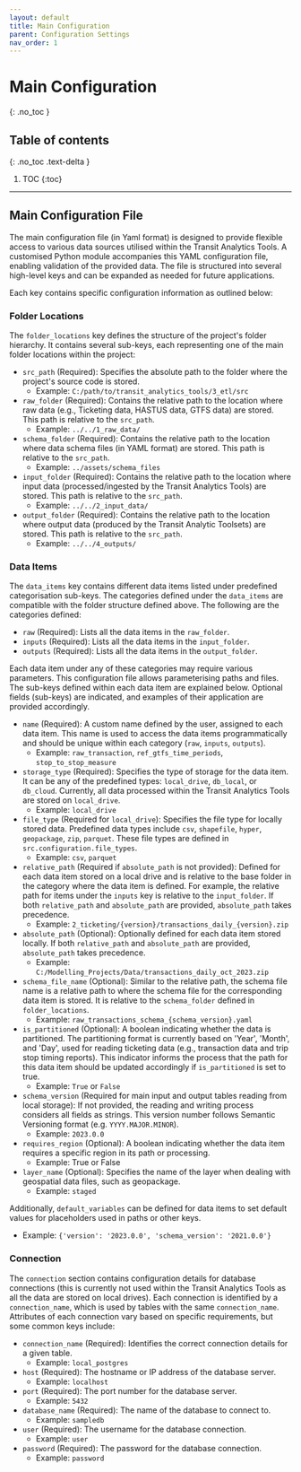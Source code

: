 ```yaml
---
layout: default
title: Main Configuration
parent: Configuration Settings
nav_order: 1
---
```


# Main Configuration
{: .no_toc }
## Table of contents
{: .no_toc .text-delta }

1. TOC
{:toc}

---



## Main Configuration File

The main configuration file (in Yaml format) is designed to provide flexible access to various data sources utilised within the Transit Analytics Tools. A customised Python module accompanies this YAML configuration file, enabling validation of the provided data. The file is structured into several high-level keys and can be expanded as needed for future applications.   

Each key contains specific configuration information as outlined below:

### Folder Locations

The `folder_locations` key defines the structure of the project's folder hierarchy. It contains several sub-keys, each representing one of the main folder locations within the project:

- `src_path` (Required): Specifies the absolute path to the folder where the project's source code is stored.
    - Example: `C:/path/to/transit_analytics_tools/3_etl/src`
- `raw_folder` (Required): Contains the relative path to the location where raw data (e.g., Ticketing data, HASTUS data,
  GTFS data) are stored. This path is relative to the `src_path`.
    - Example: `../../1_raw_data/`
- `schema_folder` (Required): Contains the relative path to the location where data schema files (in YAML format) are
  stored. This path is relative to the `src_path`.
    - Example: `../assets/schema_files`
- `input_folder` (Required): Contains the relative path to the location where input data (processed/ingested by the
  Transit Analytics Tools) are stored. This path is relative to the `src_path`.
    - Example: `../../2_input_data/`
- `output_folder` (Required): Contains the relative path to the location where output data (produced by the Transit
  Analytic Toolsets) are stored. This path is relative to the `src_path`.
    - Example: `../../4_outputs/`


### Data Items

The `data_items` key contains different data items listed under predefined categorisation sub-keys. The categories defined under the `data_items` are compatible with the folder structure defined above. The following are the categories defined:

- `raw` (Required): Lists all the data items in the `raw_folder`.
- `inputs` (Required): Lists all the data items in the `input_folder`.
- `outputs` (Required): Lists all the data items in the `output_folder`.

Each data item under any of these categories may require various parameters. This configuration file allows parameterising paths and files. The sub-keys defined within each data item are explained below. Optional fields (sub-keys) are indicated, and examples of their application are provided accordingly.

- `name` (Required): A custom name defined by the user, assigned to each data item. This name is used to access the data items programmatically and should be unique within each category (`raw`, `inputs`, `outputs`).
    - Example: `raw_transaction`, `ref_gtfs_time_periods`, `stop_to_stop_measure`
- `storage_type` (Required): Specifies the type of storage for the data item. It can be any of the predefined types: `local_drive`, `db_local`, or `db_cloud`. Currently, all data processed within the Transit Analytics Tools are stored on `local_drive`.
    - Example: `local_drive`
- `file_type` (Required for `local_drive`): Specifies the file type for locally stored data. Predefined data types include `csv`, `shapefile`, `hyper`, `geopackage`, `zip`, `parquet`. These file types are defined in `src.configuration.file_types`.
    - Example: `csv`, `parquet`
- `relative_path` (Required if `absolute_path` is not provided): Defined for each data item stored on a local drive and is relative to the base folder in the category where the data item is defined. For example, the relative path for items under the `inputs` key is relative to the `input_folder`. If both `relative_path` and `absolute_path` are provided, `absolute_path` takes precedence.
    - Example: `2_ticketing/{version}/transactions_daily_{version}.zip`
- `absolute_path` (Optional): Optionally defined for each data item stored locally. If both `relative_path` and `absolute_path` are provided, `absolute_path` takes precedence.
    - Example: `C:/Modelling_Projects/Data/transactions_daily_oct_2023.zip`
- `schema_file_name` (Optional): Similar to the relative path, the schema file name is a relative path to where the schema file for the corresponding data item is stored. It is relative to the `schema_folder` defined in `folder_locations`.
    - Example: `raw_transactions_schema_{schema_version}.yaml`
- `is_partitioned` (Optional): A boolean indicating whether the data is partitioned. The partitioning format is currently based on 'Year', 'Month', and 'Day', used for reading ticketing data (e.g., transaction data and trip stop timing reports). This indicator informs the process that the path for this data item should be updated accordingly if `is_partitioned` is set to true.
    - Example: `True` or `False`
- `schema_version` (Required for main input and output tables reading from local storage): If not provided, the reading and writing process considers all fields as strings. This version number follows Semantic Versioning format (e.g. `YYYY.MAJOR.MINOR`).
    - Example: `2023.0.0`
- `requires_region` (Optional): A boolean indicating whether the data item requires a specific region in its path or processing.
    - Example: True or False
- `layer_name` (Optional): Specifies the name of the layer when dealing with geospatial data files, such as geopackage.
    - Example: `staged`

Additionally, `default_variables` can be defined for data items to set default values for placeholders used in paths or other keys.

- Example: `{'version': '2023.0.0', 'schema_version': '2021.0.0'}`

### Connection

The `connection` section contains configuration details for database connections (this is currently not used within the Transit Analytics Tools as all the data are stored on local drives). Each connection is identified by a `connection_name`, which is used by tables with the same `connection_name`. Attributes of each connection vary based on specific requirements, but some common keys include:

- `connection_name` (Required): Identifies the correct connection details for a given table.
    - Example: `local_postgres`
- `host` (Required): The hostname or IP address of the database server.
    - Example: `localhost`
- `port` (Required): The port number for the database server.
    - Example: `5432`
- `database_name` (Required): The name of the database to connect to.
    - Example: `sampledb`
- `user` (Required): The username for the database connection.
    - Example: `user`
- `password` (Required): The password for the database connection.
    - Example: `password`
